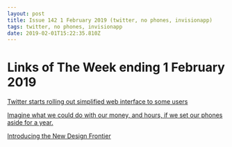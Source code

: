 ```yaml
---
layout: post
title: Issue 142 1 February 2019 (twitter, no phones, invisionapp)
tags: twitter, no phones, invisionapp
date: 2019-02-01T15:22:35.810Z
---
```

# Links of The Week ending 1 February 2019

<a href="https://www.engadget.com/2019/01/22/twitter-web-redesign-rolls-out/" target="_blank">Twitter starts rolling out simplified web interface to some users</a>

<a href="https://www.nytimes.com/2018/12/31/opinion/smartphones-screen-time.html" target="_blank">Imagine what we could do with our money, and hours, if we set our phones aside for a year.</a>

<a href="https://www.invisionapp.com/design-better/design-maturity-model/" target="_blank">Introducing the New Design Frontier</a>